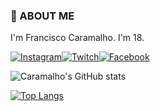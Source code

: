 ### 💫 ABOUT ME 
I'm Francisco Caramalho. I'm 18.

[![Instagram](https://img.shields.io/badge/Instagram-E4405F?style=for-the-badge&logo=instagram&logoColor=white)](https://www.instagram.com/caramalho_04/)[![Twitch](https://img.shields.io/badge/Twitch-9146FF?style=for-the-badge&logo=twitch&logoColor=white)](https://www.twitch.tv/caramalho04)[![Facebook](https://img.shields.io/badge/Facebook-1877F2?style=for-the-badge&logo=facebook&logoColor=white)](https://www.facebook.com/francisco.caramalho/)


![Caramalho's GitHub stats](https://github-readme-stats.vercel.app/api?username=caramalho04&show_icons=true&theme=dracula)


[![Top Langs](https://github-readme-stats.vercel.app/api/top-langs/?username=caramalho04&layout=compact)](https://github.com/caramalho04/github-readme-stats)
